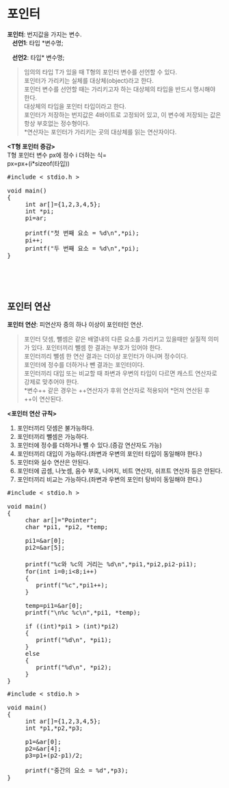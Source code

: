 # 포인터
**포인터**: 번지값을 가지는 변수.  
&nbsp;&nbsp;&nbsp;**선언1**: 타입 *변수명;  

&nbsp;&nbsp;&nbsp;**선언2**: 타입* 변수명;  
> 임의의 타입 T가 있을 때 T형의 포인터 변수를 선언할 수 있다.  
> 포인터가 가리키는 실체를 대상체(object)라고 한다.  
> 포인터 변수를 선언할 때는 가리키고자 하는 대상체의 타입을 반드시 명시해야 한다.  
> 대상체의 타입을 포인터 타입이라고 한다.  
> 포인터가 저장하는 번지값은 4바이트로 고정되어 있고, 이 변수에 저장되는 값은 항상 부호없는 정수형이다.  
> *연산자는 포인터가 가리키는 곳의 대상체를 읽는 연산자이다.

**<T형 포인터 증감>**  
T형 포인터 변수 px에 정수 i 더하는 식=  
px=px+(i*sizeof(타입))  

<pre>#include < stdio.h >

void main()
{
     int ar[]={1,2,3,4,5};
     int *pi;
     pi=ar;
  
     printf("첫 번째 요소 = %d\n",*pi);
     pi++;
     printf("두 번째 요소 = %d\n",*pi);
}</pre><br><br><br>

## 포인터 연산
**포인터 연산**: 피연산자 중의 하나 이상이 포인터인 연산.  
> 포인터 덧셈, 뺄셈은 같은 배열내의 다른 요소를 가리키고 있을때만 실질적 의미가 있다.
> 포인터끼리 뺄셈 한 결과는 부호가 있어야 한다.  
> 포인터끼리 뺄셈 한 연산 결과는 더이상 포인터가 아니며 정수이다.  
> 포인터에 정수를 더하거나 뺀 결과는 포인터이다.  
> 포인터끼리 대입 또는 비교할 때 좌변과 우변의 타입이 다르면 캐스트 연산자로 강제로 맞추어야 한다.  
> *변수++ 같은 경우는 ++연산자가 후위 연산자로 적용되어 *먼저 연산된 후 ++이 연산된다.  

**<포인터 연산 규칙>**
1. 포인터끼리 덧셈은 불가능하다.
2. 포인터끼리 뺄셈은 가능하다.
3. 포인터에 정수를 더하거나 뺄 수 있다.(증감 연산자도 가능)
4. 포인터끼리 대입이 가능하다.(좌변과 우변의 포인터 타입이 동일해야 한다.)
5. 포인터와 실수 연산은 안된다.
6. 포인터에 곱셈, 나눗셈, 음수 부호, 나머지, 비트 연산자, 쉬프트 연산자 등은 안된다.
7. 포인터끼리 비교는 가능하다.(좌변과 우변의 포인터 탕비이 동일해야 한다.)

<pre>#include < stdio.h >

void main()
{
     char ar[]="Pointer";
     char *pi1, *pi2, *temp;

     pi1=&ar[0];
     pi2=&ar[5];
                                                              //<출력결과>
     printf("%c와 %c의 거리는 %d\n",*pi1,*pi2,pi2-pi1);        //P와 e의 거리는 5
     for(int i=0;i<8;i++)
     {
        printf("%c",*pi1++);                                  //Pointer
     }

     temp=pi1=&ar[0];
     printf("\n%c %c\n",*pi1, *temp);                         //P P

     if ((int)*pi1 > (int)*pi2)
     {
        printf("%d\n", *pi1);
     }
     else
     {
        printf("%d\n", *pi2);
     }
}</pre>
<pre>#include < stdio.h >

void main()
{
     int ar[]={1,2,3,4,5};
     int *p1,*p2,*p3;

     p1=&ar[0];
     p2=&ar[4];
     p3=p1+(p2-p1)/2;

     printf("중간의 요소 = %d",*p3);
}</pre>
